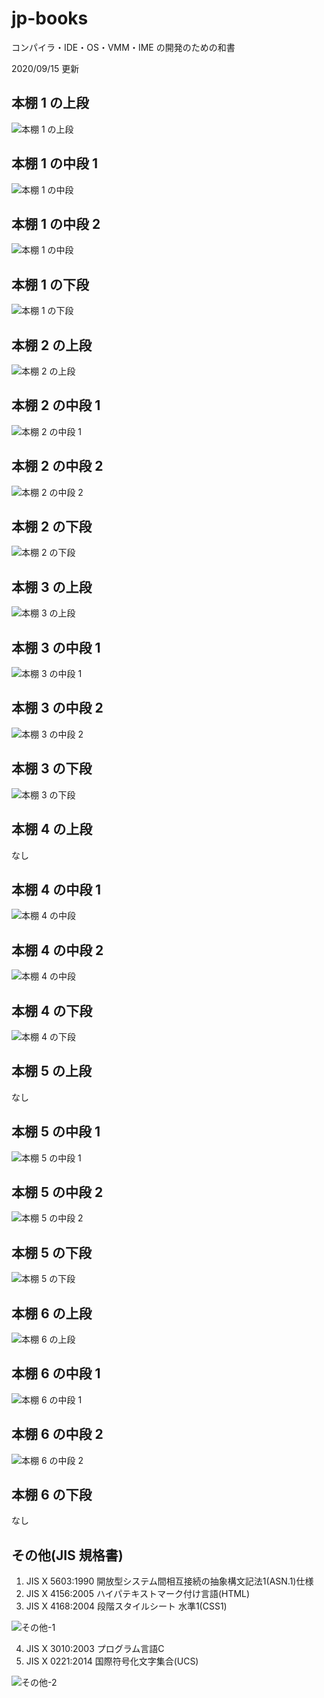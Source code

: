 
# jp-books

コンパイラ・IDE・OS・VMM・IME の開発のための和書

2020/09/15 更新

## 本棚 1 の上段

![本棚 1 の上段](images/1-1.JPG)

## 本棚 1 の中段 1

![本棚 1 の中段](images/1-2.JPG)

## 本棚 1 の中段 2

![本棚 1 の中段](images/1-3.JPG)

## 本棚 1 の下段

![本棚 1 の下段](images/1-4.JPG)

## 本棚 2 の上段

![本棚 2 の上段](images/2-1.JPG)

## 本棚 2 の中段 1

![本棚 2 の中段 1](images/2-2.JPG)

## 本棚 2 の中段 2

![本棚 2 の中段 2](images/2-3.JPG)

## 本棚 2 の下段

![本棚 2 の下段](images/2-4.JPG)

## 本棚 3 の上段

![本棚 3 の上段](images/3-1.JPG)

## 本棚 3 の中段 1

![本棚 3 の中段 1](images/3-2.JPG)

## 本棚 3 の中段 2

![本棚 3 の中段 2](images/3-3.JPG)

## 本棚 3 の下段

![本棚 3 の下段](images/3-4.JPG)

## 本棚 4 の上段

なし

## 本棚 4 の中段 1

![本棚 4 の中段](images/4-2.JPG)

## 本棚 4 の中段 2

![本棚 4 の中段](images/4-3.JPG)

## 本棚 4 の下段

![本棚 4 の下段](images/4-4.JPG)

## 本棚 5 の上段

なし

## 本棚 5 の中段 1

![本棚 5 の中段 1](images/5-2.JPG)

## 本棚 5 の中段 2

![本棚 5 の中段 2](images/5-3.JPG)

## 本棚 5 の下段

![本棚 5 の下段](images/5-4.JPG)

## 本棚 6 の上段

![本棚 6 の上段](images/6-1.JPG)

## 本棚 6 の中段 1

![本棚 6 の中段 1](images/6-2.JPG)

## 本棚 6 の中段 2

![本棚 6 の中段 2](images/6-3.JPG)

## 本棚 6 の下段

なし

## その他(JIS 規格書)

1. JIS X 5603:1990 開放型システム間相互接続の抽象構文記法1(ASN.1)仕様  
2. JIS X 4156:2005 ハイパテキストマーク付け言語(HTML)  
3. JIS X 4168:2004 段階スタイルシート 水準1(CSS1)  

![その他-1](images/7-1.JPG)

4. JIS X 3010:2003 プログラム言語C  
5. JIS X 0221:2014 国際符号化文字集合(UCS)  

![その他-2](images/7-2.JPG)
